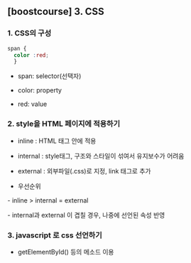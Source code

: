 ## [boostcourse] 3. CSS

### 1. CSS의 구성

```css
span {
  color :red;
  }
```

- span: selector(선택자)

- color: property

- red: value

### 2. style을 HTML 페이지에 적용하기

- inline : HTML 태그 안에 적용

- internal : style태그, 구조와 스타일이 섞여서 유지보수가 어려움

- external : 외부파일(.css)로 지정, link 태그로 추가

- 우선순위

\- inline > internal = external

\- internal과 external 이 겹칠 경우, 나중에 선언된 속성 반영

### 3. javascript 로 css 선언하기

- getElementById() 등의 메소드 이용


